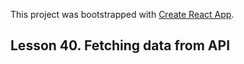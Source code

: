 This project was bootstrapped with [Create React App](https://github.com/facebook/create-react-app).

## Lesson 40. Fetching data from API
